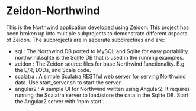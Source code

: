 # Zeidon-Northwind

This is the Northwind application developed using Zeidon.  This project has been broken up into multiple subprojects to demonstrate different aspects of Zeidon.  The subprojects are in seperate subdirectires and are:

* sql : The Northwind DB ported to MySQL and Sqlite for easy portability.  northwind.sqlite is the Sqlite DB that is used in the running examples.
* zeidon : The Zeidon source files for base Northwind functionality.  E.g. the E/R, LODs, and Scala code.
* scalatra : A simple Scalatra RESTful web server for serving Northwind data.  Use start_server.sh to start the server.
* angular2 : A sample UI for Northwind written using Angular2.  It requires running the Scalatra server to load/store the data in the Sqlite DB.  Start the Angular2 server with 'npm start'.

